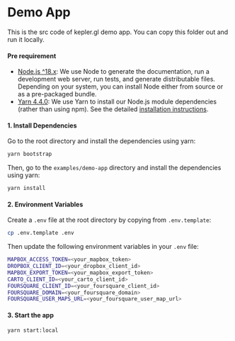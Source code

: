 # Demo App

This is the src code of kepler.gl demo app. You can copy this folder out and run it locally.

#### Pre requirement
- [Node.js ^18.x](http://nodejs.org): We use Node to generate the documentation, run a
  development web server, run tests, and generate distributable files. Depending on your system,
  you can install Node either from source or as a pre-packaged bundle.
- [Yarn 4.4.0](https://yarnpkg.com): We use Yarn to install our Node.js module dependencies
  (rather than using npm). See the detailed [installation instructions][yarn-install].

#### 1. Install Dependencies

Go to the root directory and install the dependencies using yarn:

```sh
yarn bootstrap
```

Then, go to the `examples/demo-app` directory and install the dependencies using yarn:

```sh
yarn install
```

#### 2. Environment Variables
Create a `.env` file at the root directory by copying from `.env.template`:

```sh
cp .env.template .env
```

Then update the following environment variables in your `.env` file:

```sh
MAPBOX_ACCESS_TOKEN=<your_mapbox_token>
DROPBOX_CLIENT_ID=<your_dropbox_client_id>
MAPBOX_EXPORT_TOKEN=<your_mapbox_export_token>
CARTO_CLIENT_ID=<your_carto_client_id>
FOURSQUARE_CLIENT_ID=<your_foursquare_client_id>
FOURSQUARE_DOMAIN=<your_foursquare_domain>
FOURSQUARE_USER_MAPS_URL=<your_foursquare_user_map_url>
```

#### 3. Start the app

```sh
yarn start:local
```

[yarn-install]: https://yarnpkg.com/getting-started/install
